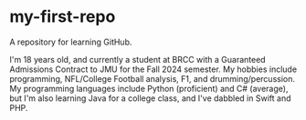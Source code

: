 # my-first-repo
A repository for learning GitHub.

I'm 18 years old, and currently a student at BRCC with a Guaranteed Admissions Contract to JMU for the Fall 2024 semester. My hobbies include programming, NFL/College Football analysis, F1, and drumming/percussion. My programming languages include Python (proficient) and C# (average), but I'm also learning Java for a college class, and I've dabbled in Swift and PHP.
